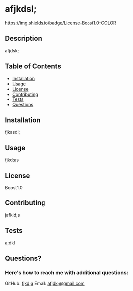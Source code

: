 # afjkdsl;
  https://img.shields.io/badge/License-Boost1.0-COLOR
  ## Description
  afjdsk;
  ## Table of Contents
  * [Installation](#installation)
  * [Usage](#usage)
  * [License](#license)
  * [Contributing](#contributing)
  * [Tests](#tests)
  * [Questions](#questions)
  ## Installation
  fjkasdl;
  ## Usage
  fjkd;as
  ## License
  Boost1.0
  ## Contributing
  jafkld;s
  ## Tests
  a;dkl
  ## Questions?
  ### Here's how to reach me with additional questions:
  GitHub: <a href="https://github.com/fjkd;a">fjkd;a</a>
  Email: <a href="mailto:afjdk;@gmail.com">afjdk;@gmail.com</a>
